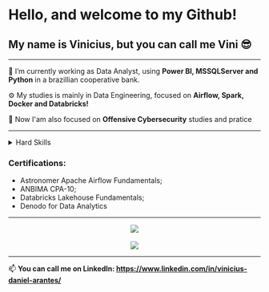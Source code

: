 # Hello, and welcome to my Github!
## My name is Vinicius, but you can call me Vini 😎

---

🐍 I’m currently working as Data Analyst, using **Power BI, MSSQLServer and Python** in a brazillian cooperative bank.

⚙️ My studies is mainly in Data Engineering, focused on **Airflow, Spark, Docker and Databricks!**

👾 Now I'am also focused on **Offensive Cybersecurity** studies and pratice

---

<details>
  <summary>Hard Skills</summary>

**Languages:**
  - Python;
  - SQL;
  - DAX;
  - HCL;
  - Dart/Flutter;
  - JavaScript/TypeScript;
  - HTML/CSS.

---

**Tools:**
  - Databricks;
  - Apache Airflow;
  - Docker;
  - Airbyte;
  - Metabase;
  - Power BI;
  - AWS;
  - Azure.
</details>

### Certifications:
 - Astronomer Apache Airflow Fundamentals;
 - ANBIMA CPA-10;
 - Databricks Lakehouse Fundamentals;
 - Denodo for Data Analytics

---



<p align="center">
<a href="https://github.com/anuraghazra/github-readme-stats">
  <img align="center" src="https://github-readme-stats.vercel.app/api/top-langs/?username=ArantesVini&layout=donut&exclude_repo=Cluster_Basico,analise_imoveis_rj,analise_dados_restaurante&theme=synthwave" />
</a>
  <br>
  <br>
<a href="https://github.com/anuraghazra/github-readme-stats"> 
  <img align="center" src="https://github-readme-stats.vercel.app/api?username=ArantesVini&show_icons=true&theme=synthwave&rank_icon=github" />
</a>
</p>

---

📫 <b>You can call me on **LinkedIn**: <b/> https://www.linkedin.com/in/vinicius-daniel-arantes/
